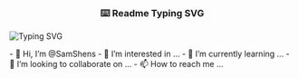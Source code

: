 
<!---
SamShens/SamShens is a ✨ special ✨ repository because its `README.md` (this file) appears on your GitHub profile.
You can click the Preview link to take a look at your changes.
--->
<!-- markdownlint-disable MD033 MD041 -->
<p align="center">
  <h3 align="center">⌨️ Readme Typing SVG</h3>
</p>

<p align="login-left">
   <img src="https://readme-typing-svg.demolab.com?font=Fira+Code&pause=1000&color=29F2F7FF&random=false&width=435&lines=Be+brave+to+learn;Face+to+question;Work+something+out" alt="Typing SVG" />
</p>
- 👋 Hi, I’m @SamShens
- 👀 I’m interested in ...
- 🌱 I’m currently learning ...
- 💞️ I’m looking to collaborate on ...
- 📫 How to reach me ...

<p align="center">


</p>

